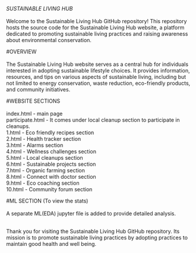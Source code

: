 *SUSTAINABLE LIVING HUB*<br />
<br />
Welcome to the Sustainable Living Hub GitHub repository! This repository hosts the source code for the Sustainable Living Hub website, a platform dedicated to promoting sustainable living practices and raising awareness about environmental conservation.

#OVERVIEW<br />
<br />
The Sustainable Living Hub website serves as a central hub for individuals interested in adopting sustainable lifestyle choices. It provides information, resources, and tips on various aspects of sustainable living, including but not limited to energy conservation, waste reduction, eco-friendly products, and community initiatives.<br />

#WEBSITE SECTIONS<br />
<br />
index.html - main page<br />
participate.html - It comes under local cleanup section to participate in cleanups.<br />
1.html - Eco friendly recipes section<br />
2.html - Health tracker section<br />
3.html - Alarms section<br />
4.html - Wellness challenges section<br />
5.html - Local cleanups section<br />
6.html - Sustainable projects section<br />
7.html - Organic farming section<br />
8.html - Connect with doctor section<br />
9.html - Eco coaching section<br />
10.html - Community forum section<br />

#ML SECTION (To view the stats)<br />
<br />
A separate ML(EDA) jupyter file is added to provide detailed analysis.<br />
<br />

Thank you for visiting the Sustainable Living Hub GitHub repository. Its mission is to promote sustainable living practices by adopting practices to maintain good health and well being.
